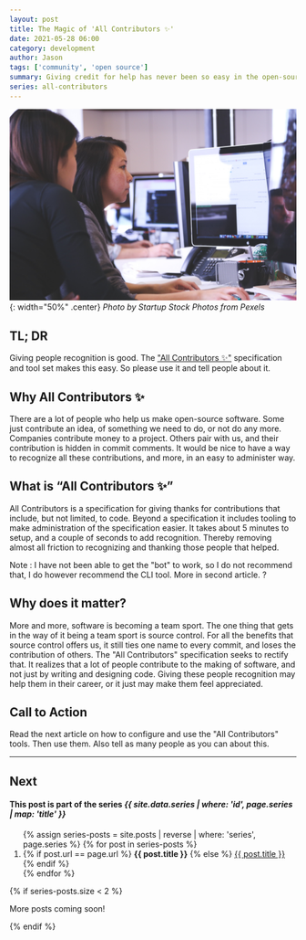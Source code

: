 ```yaml
---
layout: post
title: The Magic of 'All Contributors ✨'
date: 2021-05-28 06:00
category: development
author: Jason
tags: ['community', 'open source']
summary: Giving credit for help has never been so easy in the open-source world.
series: all-contributors
---
```


![Pair Programming](/assets/img/posts/all-contributor/pexels-startup-stock-photos-7374.jpg "Two People Pair Programming"){: width="50%" .center}
_Photo by Startup Stock Photos from Pexels_

## TL; DR

Giving people recognition is good. The ["All Contributors ✨"](https://github.com/all-contributors/all-contributors) specification and tool set makes this easy. So please use it and tell people about it. 

## Why All Contributors ✨

There are a lot of people who help us make open-source software. Some just contribute an idea, of something we need to do, or not do any more. Companies contribute money to a project. Others pair with us, and their contribution is hidden in commit comments. It would be nice to have a way to recognize all these contributions, and more, in an easy to administer way.

## What is “All Contributors ✨”

All Contributors is a specification for giving thanks for contributions that include, but not limited, to code. Beyond a specification it includes tooling to make administration of the specification easier. It takes about 5 minutes to setup, and a couple of seconds to add recognition. Thereby removing almost all friction to recognizing and thanking those people that helped.

Note
: I have not been able to get the "bot" to work, so I do not recommend that, I do however recommend the CLI tool. More in second article.
?

## Why does it matter?

More and more, software is becoming a team sport. The one thing that gets in the way of it being a team sport is source control. For all the benefits that source control offers us, it still ties one name to every commit, and loses the contribution of others. The "All Contributors" specification seeks to rectify that. It realizes that a lot of people contribute to the making of software, and not just by writing and designing code. Giving these people recognition may help them in their career, or it just may make them feel appreciated.

## Call to Action

Read the next article on how to configure and use the "All Contributors" tools. Then use them. Also tell as many people as you can about this.

----


## Next
<aside class="series">
  <h4>This post is part of the series <em>{{ site.data.series | where: 'id', page.series | map: 'title' }}</em></h4>
  <ol>
    {% assign series-posts = site.posts | reverse | where: 'series', page.series %}
    {% for post in series-posts %}
    <li>
      {% if post.url == page.url %}
      <strong>{{ post.title }}</strong>
      {% else %}
      <a href="{{ site.baseurl }}{{ post.url }}">{{ post.title }}</a>
      {% endif %}
    </li>
    {% endfor %}
  </ol>
  {% if series-posts.size < 2 %}
  <p>More posts coming soon!</p>
  {% endif %}
</aside>